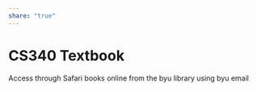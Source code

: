 ```yaml
---  
share: "true"  
---  
```

# CS340 Textbook  
Access through Safari books online from the byu library using byu email